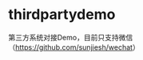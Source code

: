 # thirdpartydemo
第三方系统对接Demo，目前只支持微信（<a href="https://github.com/sunjiesh/wechat">https://github.com/sunjiesh/wechat</a>）
